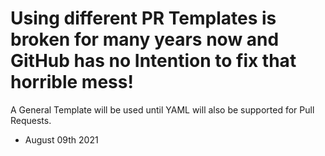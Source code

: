 # Using different PR Templates is broken for many years now and GitHub has no Intention to fix that horrible mess!
A General Template will be used until YAML will also be supported for Pull Requests.
- August 09th 2021
